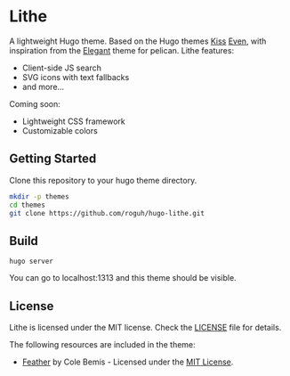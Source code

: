 # Lithe

A lightweight Hugo theme.
Based on the Hugo themes [Kiss](https://github.com/ribice/kiss)
[Even](https://github.com/olOwOlo/hugo-theme-even),
with inspiration from the [Elegant](https://github.com/talha131/pelican-elegant)
theme for pelican.
Lithe features:

- Client-side JS search
- SVG icons with text fallbacks
- and more...

Coming soon:
- Lightweight CSS framework
- Customizable colors

## Getting Started

Clone this repository to your hugo theme directory.

```bash
mkdir -p themes
cd themes
git clone https://github.com/roguh/hugo-lithe.git
```

## Build

```
hugo server
```

You can go to localhost:1313 and this theme should be visible.

## License

Lithe is licensed under the MIT license. Check the [LICENSE](LICENSE.md) file for details.

The following resources are included in the theme:

- [Feather](https://feather.netlify.com/) by Cole Bemis - Licensed under the [MIT License](https://github.com/colebemis/feather/blob/master/LICENSE).
